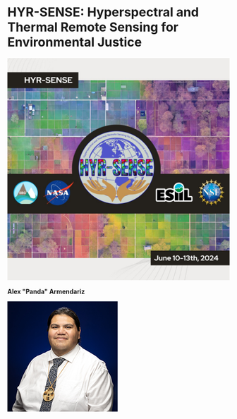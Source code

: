 # HYR-SENSE: Hyperspectral and Thermal Remote Sensing for Environmental Justice
![](./assets/esiil_content/Hyrsense.jpeg)

**Alex "Panda" Armendariz**

![Photo of Panda](./assets/WEB_Armendariz_A32I8863.png)


